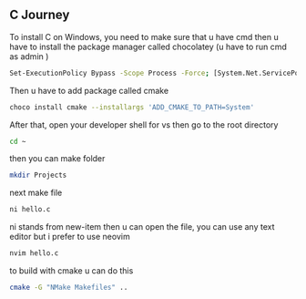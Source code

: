 ## C Journey
To install C on Windows, you need to make sure that u have cmd then u have to install the package manager called chocolatey (u have to run cmd as admin )
```bash
Set-ExecutionPolicy Bypass -Scope Process -Force; [System.Net.ServicePointManager]::SecurityProtocol = [System.Net.ServicePointManager]::SecurityProtocol -bor 3072; iex ((New-Object System.Net.WebClient).DownloadString('https://community.chocolatey.org/install.ps1'))
```
Then u have to add package called cmake
```bash
choco install cmake --installargs 'ADD_CMAKE_TO_PATH=System'
```
After that, open your developer shell for vs then go to the root directory
```bash
cd ~
```
then you can make folder
```bash
mkdir Projects
```
next make file
```bash
ni hello.c
```
ni stands from new-item
then u can open the file, you can use any text editor but i prefer to use neovim
```bash
nvim hello.c
```

to build with cmake u can do this
```bash
cmake -G "NMake Makefiles" ..
```

